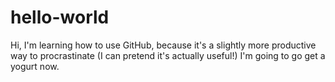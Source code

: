 # hello-world

Hi, I'm learning how to use GitHub, because it's a slightly more productive way to procrastinate (I can pretend it's actually useful!)
I'm going to go get a yogurt now.
